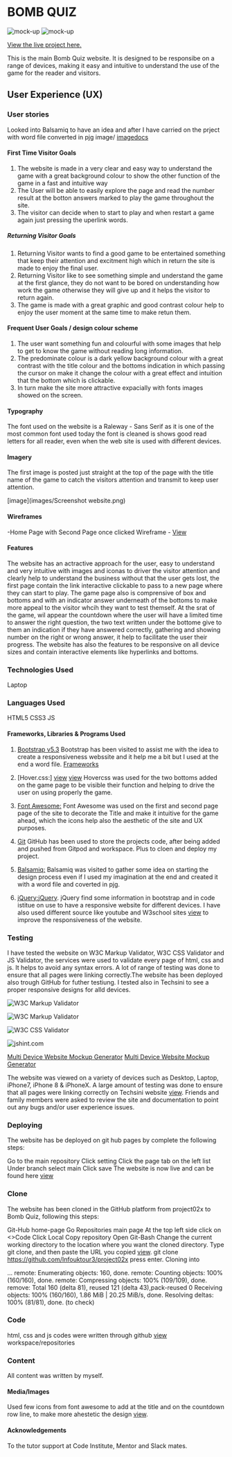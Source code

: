 # BOMB QUIZ

![mock-up](images/mokup.png)
![mock-up](images/mokup1.png)


[View the live project here.](https://infouktour3.github.io/project02x/)

This is the main Bomb Quiz website. It is designed to be responsibe on a range of devices, making it easy and intuitive to understand the use of the game for the reader and visitors.


## User Experience (UX)

### User stories
Looked into Balsamiq to have an idea and after I have carried on the prject with word file converted in pjg image/
[image](images/Wireframe.png)[docs](docs/WIREFRAME-WEBSITE.docx)

#### First Time Visitor Goals
1) The website is made in a very clear and easy way to understand the game with a great background colour to show the other function of the game in a fast and intuitive way
2) The User will be able to easily explore the page and read the number result at the botton answers marked to play the game throughout the site. 
3) The visitor can decide when to start to play and when restart a game again just pressing the uperlink words.

##### Returning Visitor Goals
1) Returning Visitor wants to find a good game to be entertained something that keep their attention and excitment high which in return the site is made to enjoy the final user.
2) Returning Visitor like to see something simple and understand the game at the first glance, 
they do not want to be bored on understanding how work the game otherwise they will give up and it helps the visitor to return again.
3) The game is made with a great graphic and good contrast colour help to enjoy the user moment at the same time to make retun them.

#### Frequent User Goals / design colour scheme
1) The user want something fun and colourful with some images that help to get to know the game without reading long information.
2) The predominate colour is a dark yellow background colour with a great contrast with the title colour and the bottoms indication in which passing the cursor on make it change the colour 
 with a great effect and intuition that the bottom which is clickable.
3) In turn make the site more attractive expacially with fonts images showed on the screen.
 
#### Typography
The font used on the website is a Raleway - Sans Serif  as it is one of the most common font used today the font is cleaned is shows good read letters for all reader, 
even when the web site is used with different devices.

#### Imagery
The first image is posted just straight at the top of the page with the title name of the game to catch the visitors attention and transmit to keep user attention.

[image](images/Screenshot website.png)


#### Wireframes
-Home Page with Second Page once clicked Wireframe - [View](images/Wireframe.png)

#### Features
The website has an actractive approach for the user, 
easy to understand and very intuitive with images and iconas to driver the visitor attention and clearly help to understand the business without that the user gets lost, 
the first page contain the link interactive clickable to pass to a new  page where they can start to play.
The game  page also is comprensive of box and bottoms  and with an indicator answer underneath of the bottoms to make more appeal to the visitor whcih they want to test themself. 
At the srat of the game, wil appear the countdown where the user will have a limited time to answer the right question, the two text written under the bottome give to them an indication if they have answered correctly, gathering and showing number on the right or wrong answer, it help to facilitate the user their progress. The website has also the features to be responsive on all device sizes and contain interactive elements like hyperlinks and bottoms.

### Technologies Used
Laptop

### Languages Used
HTML5
CSS3
JS

#### Frameworks, Libraries & Programs Used
1) [Bootstrap v5.3](https://getbootstrap.com/)
Bootstrap has been visited to assist me with the idea to create a responsiveness webssite and it help me a bit but I used at the end a word file. 
[Frameworks](https://infouktour3-project02x-w7gubda7n57.ws-eu106.gitpod.io/)

2) [Hover.css:] [view](index.css) [view](https://github.com/)
Hovercss was used for the two  bottoms added on the game page to be visible their function and helping to drive the user on using properly the game.

3) [Font Awesome:](https://fontawesome.com/icons/bomb?f=classic&s=solid)
Font Awesome was used on the first and second page page of the site to decorate the Title and make it intuitive for the game ahead, which the icons help also the aesthetic of the site and UX purposes.

4)  [Git](https://infouktour3-project02x-yru3ukoln2m.ws-eu106.gitpod.io/)
GitHub has been used to store the projects code, after being added and pushed from Gitpod and workspace. Plus to cloen and deploy my project.

5) [Balsamiq:](https://balsamiq.com/)
Balsamiq was visited to gather some idea on starting the design process even if I used my imagination at the end and created it with a word file and coverted in pjg.

6)  [jQuery:](https://getbootstrap.com/docs/4.5/getting-started/introduction/)[jQuery](https://learn.codeinstitute.net/courses/course-v1:CodeInstitute+CSE101+2020_Q2/courseware/be0e510a3aca4bccb6e0bba4cf7cf06b/b47eaee24847486eb4424dfa29890cc0/).
jQuery find some information in bootstrap and in code istitue on use to have a responsive website for different devices. I have also used different source like youtube and W3school sites [view](https://www.w3schools.com/) to improve the responsiveness of the website.

### Testing
I have tested the website on W3C Markup Validator, W3C CSS Validator  and JS Validator, the services were used to validate every page of html, css and js. It helps to avoid any syntax errors. A lot of range of testing was done to ensure that all pages were linking correctly.The website has been deployed also trough GitHub for futher testiung. I tested also in Techsini to see a proper responsive designs for alld devices.

 ![W3C Markup Validator](images/indexHtmlvaliatorl.png)

 ![W3C Markup Validator](images/gameHtmlvalidator.png)
 
 ![W3C CSS Validator](images/CssValidator.png)

 ![jshint.com](images/JSValidator.png)
 
 [Multi Device Website Mockup Generator](images/mokup.png)
 [Multi Device Website Mockup Generator](images/mokup1.png)

The website was viewed on a variety of devices such as Desktop, Laptop, iPhone7, iPhone 8 & iPhoneX.
A large amount of testing was done to ensure that all pages were linking correctly on Techsini website [view](https://techsini.com/multi-mockup/index.php).
Friends and family members were asked to review the site and documentation to point out any bugs and/or user experience issues.

### Deploying
The website has be deployed on git hub pages by complete the following steps:

Go to the main repository
Click setting
Click the page tab on the left list
Under branch select main
Click save The website is now live and can be found here [view](https://infouktour3.github.io/project02x/)

### Clone
The website has been cloned in the GitHub platform from project02x to Bomb Quiz, following this steps:

Git-Hub home-page
Go Repositories main page
At the top left side click on <>Code
Click Local
Copy repository
Open Git-Bash
Change the current working directory to the location where you want the cloned directory.
Type git clone, and then paste the URL you copied [view](https://github.com/Infouktour3/project02x.git). git clone https://github.com/Infouktour3/project02x
press enter. Cloning into 

... remote: Enumerating objects: 160, done. 
remote: Counting objects: 100% (160/160), done.
remote: Compressing objects: 100% (109/109), done. 
remove: Total 160 (delta 81), reused 121 (delta 43),pack-reused 0
Receiving objects: 100% (160/160), 1.86 MiB | 20.25 MiB/s, done.
Resolving deltas: 100% (81/81), done. (to check)

### Code
html, css and js codes were written through github [view](https://infouktour3.github.io/project02x/) workspace/repositories

### Content
All content was written by myself.

#### Media/Images
Used few icons from font awesome to add at the title and on the countdown row line, to make more ahestetic the design [view](https://fontawesome.com/icons). 


#### Acknowledgements
To the tutor support at Code Institute, Mentor and Slack mates.
